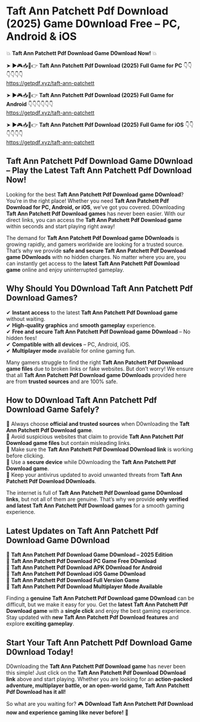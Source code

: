 # Taft Ann Patchett Pdf Download (2025) Game D0wnload Free – PC, Android & iOS

💥 **Taft Ann Patchett Pdf Download Game D0wnload Now!** 💥  

➤ ►🎮📥📱👉 **Taft Ann Patchett Pdf Download (2025) Full Game for PC** 👇👇👇👇👇👇  
https://getpdf.xyz/taft-ann-patchett  

➤ ►🎮📥📱👉 **Taft Ann Patchett Pdf Download (2025) Full Game for Android** 👇👇👇👇👇👇  
https://getpdf.xyz/taft-ann-patchett  

➤ ►🎮📥📱👉 **Taft Ann Patchett Pdf Download (2025) Full Game for iOS** 👇👇👇👇👇👇  
https://getpdf.xyz/taft-ann-patchett  

## Taft Ann Patchett Pdf Download Game D0wnload – Play the Latest Taft Ann Patchett Pdf Download Now!

Looking for the best **Taft Ann Patchett Pdf Download game D0wnload**? You’re in the right place! Whether you need **Taft Ann Patchett Pdf Download for PC, Android, or iOS**, we’ve got you covered. D0wnloading **Taft Ann Patchett Pdf Download games** has never been easier. With our direct links, you can access the **Taft Ann Patchett Pdf Download game** within seconds and start playing right away!  

The demand for **Taft Ann Patchett Pdf Download game D0wnloads** is growing rapidly, and gamers worldwide are looking for a trusted source. That’s why we provide **safe and secure Taft Ann Patchett Pdf Download game D0wnloads** with no hidden charges. No matter where you are, you can instantly get access to the **latest Taft Ann Patchett Pdf Download game** online and enjoy uninterrupted gameplay.  

## **Why Should You D0wnload Taft Ann Patchett Pdf Download Games?**  

✔ **Instant access** to the latest **Taft Ann Patchett Pdf Download game** without waiting.  
✔ **High-quality graphics** and **smooth gameplay** experience.  
✔ **Free and secure Taft Ann Patchett Pdf Download game D0wnload** – No hidden fees!  
✔ **Compatible with all devices** – PC, Android, iOS.  
✔ **Multiplayer mode** available for online gaming fun.  

Many gamers struggle to find the right **Taft Ann Patchett Pdf Download game files** due to broken links or fake websites. But don’t worry! We ensure that all **Taft Ann Patchett Pdf Download game D0wnloads** provided here are from **trusted sources** and are 100% safe.  

## **How to D0wnload Taft Ann Patchett Pdf Download Game Safely?**  

📌 Always choose **official and trusted sources** when D0wnloading the **Taft Ann Patchett Pdf Download game**.  
📌 Avoid suspicious websites that claim to provide **Taft Ann Patchett Pdf Download game files** but contain misleading links.  
📌 Make sure the **Taft Ann Patchett Pdf Download D0wnload link** is working before clicking.  
📌 Use a **secure device** while D0wnloading the **Taft Ann Patchett Pdf Download game**.  
📌 Keep your antivirus updated to avoid unwanted threats from **Taft Ann Patchett Pdf Download D0wnloads**.  

The internet is full of **Taft Ann Patchett Pdf Download game D0wnload links**, but not all of them are genuine. That’s why we provide **only verified and latest Taft Ann Patchett Pdf Download games** for a smooth gaming experience.  

## **Latest Updates on Taft Ann Patchett Pdf Download Game D0wnload**  

🔹 **Taft Ann Patchett Pdf Download Game D0wnload – 2025 Edition**  
🔹 **Taft Ann Patchett Pdf Download PC Game Free D0wnload**  
🔹 **Taft Ann Patchett Pdf Download APK D0wnload for Android**  
🔹 **Taft Ann Patchett Pdf Download iOS Game D0wnload**  
🔹 **Taft Ann Patchett Pdf Download Full Version Game**  
🔹 **Taft Ann Patchett Pdf Download Multiplayer Mode Available**  

Finding a **genuine Taft Ann Patchett Pdf Download game D0wnload** can be difficult, but we make it easy for you. Get the **latest Taft Ann Patchett Pdf Download game** with a **single click** and enjoy the best gaming experience. Stay updated with **new Taft Ann Patchett Pdf Download features** and explore **exciting gameplay**.  

## **Start Your Taft Ann Patchett Pdf Download Game D0wnload Today!**  

D0wnloading the **Taft Ann Patchett Pdf Download game** has never been this simple! Just click on the **Taft Ann Patchett Pdf Download D0wnload link** above and start playing. Whether you are looking for an **action-packed adventure, multiplayer battle, or an open-world game**, **Taft Ann Patchett Pdf Download has it all!**  

So what are you waiting for? 🎮 **D0wnload Taft Ann Patchett Pdf Download now and experience gaming like never before!** 🚀  